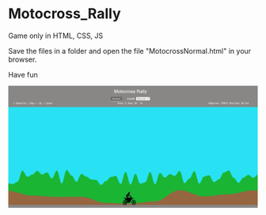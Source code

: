 # Motocross_Rally
 Game only in HTML, CSS, JS

 Save the files in a folder and open the file "MotocrossNormal.html" in your browser.

 Have fun


![My Image](ImageMotocrossPreview.png)